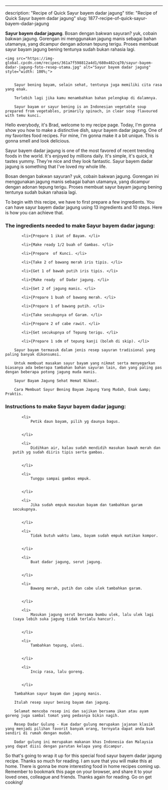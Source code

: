 ---
description: "Recipe of Quick Sayur bayem dadar jagung"
title: "Recipe of Quick Sayur bayem dadar jagung"
slug: 1877-recipe-of-quick-sayur-bayem-dadar-jagung

<p>
	<strong>Sayur bayem dadar jagung</strong>. 
	Bosan dengan bakwan sayuran? yuk, cobain bakwan jagung. Gorengan ini menggunakan jagung manis sebagai bahan utamanya, yang dicampur dengan adonan tepung terigu. Proses membuat sayur bayam jagung bening tentunya sudah bukan rahasia lagi.
</p>
<p>
	
	<img src="https://img-global.cpcdn.com/recipes/361a7f598812a4d1/680x482cq70/sayur-bayem-dadar-jagung-foto-resep-utama.jpg" alt="Sayur bayem dadar jagung" style="width: 100%;">
	
	
		Sayur bening bayam, selain sehat, tentunya juga memiliki cita rasa yang enak.
	
		Terlebih lagi jika kamu menambahkan bahan pelengkap di dalamnya.
	
		Sayur bayam or sayur bening is an Indonesian vegetable soup prepared from vegetables, primarily spinach, in clear soup flavoured with temu kunci.
	
</p>
<p>
	Hello everybody, it's Brad, welcome to my recipe page. Today, I'm gonna show you how to make a distinctive dish, sayur bayem dadar jagung. One of my favorites food recipes. For mine, I'm gonna make it a bit unique. This is gonna smell and look delicious.
</p>
	
<p>
	Sayur bayem dadar jagung is one of the most favored of recent trending foods in the world. It's enjoyed by millions daily. It's simple, it's quick, it tastes yummy. They're nice and they look fantastic. Sayur bayem dadar jagung is something that I've loved my whole life.
</p>
<p>
	Bosan dengan bakwan sayuran? yuk, cobain bakwan jagung. Gorengan ini menggunakan jagung manis sebagai bahan utamanya, yang dicampur dengan adonan tepung terigu. Proses membuat sayur bayam jagung bening tentunya sudah bukan rahasia lagi.
</p>

<p>
To begin with this recipe, we have to first prepare a few ingredients. You can have sayur bayem dadar jagung using 13 ingredients and 10 steps. Here is how you can achieve that.
</p>

<h3>The ingredients needed to make Sayur bayem dadar jagung:</h3>

<ol>
	
		<li>{Prepare 1 ikat of Bayam. </li>
	
		<li>{Make ready 1/2 buah of Gambas. </li>
	
		<li>{Prepare  of Kunci. </li>
	
		<li>{Take 2 of bawang merah iris tipis. </li>
	
		<li>{Get 1 of bawah putih iris tipis. </li>
	
		<li>{Make ready  of Dadar jagung. </li>
	
		<li>{Get 2 of jagung manis. </li>
	
		<li>{Prepare 1 buah of bawang merah. </li>
	
		<li>{Prepare 1 of bawang putih. </li>
	
		<li>{Take secukupnya of Garam. </li>
	
		<li>{Prepare 2 of cabe rawit. </li>
	
		<li>{Get secukupnya of Tepung terigu. </li>
	
		<li>{Prepare 1 sdm of tepung kanji (boleh di skip). </li>
	
</ol>
<p>
	
		Sayur bayam termasuk dalam jenis resep sayuran tradisional yang paling banyak dikonsumsi.
	
		Untuk membuat masakan sayur bayam yang nikmat serta menyegarkan biasanya ada beberapa tambahan bahan sayuran lain, dan yang paling pas dengan beberapa potong jagung muda manis.
	
		Sayur Bayam Jagung Sehat Hemat Nikmat.
	
		Cara Membuat Sayur Bening Bayam Jagung Yang Mudah, Enak &amp; Praktis.
	
</p>

<h3>Instructions to make Sayur bayem dadar jagung:</h3>

<ol>
	
		<li>
			Petik daun bayam, pilih yg daunya bagus.
			
			
		</li>
	
		<li>
			Didihkan air, kalau sudah mendidih masukan bawah merah dan putih yg sudah diiris tipis serta gambas.
			
			
		</li>
	
		<li>
			Tunggu sampai gambas empuk.
			
			
		</li>
	
		<li>
			Jika sudah empuk masukan bayam dan tambahkan garam secukupnya.
			
			
		</li>
	
		<li>
			Tidak butuh waktu lama, bayam sudah empuk matikan kompor.
			
			
		</li>
	
		<li>
			Buat dadar jagung, serut jagung.
			
			
		</li>
	
		<li>
			Bawang merah, putih dan cabe ulek tambahkan garam.
			
			
		</li>
	
		<li>
			Masukan jagung serut bersama bumbu ulek, lalu ulek lagi (saya lebih suka jagung tidak terlalu hancur).
			
			
		</li>
	
		<li>
			Tambahkan tepung, uleni.
			
			
		</li>
	
		<li>
			Incip rasa, lalu goreng.
			
			
		</li>
	
</ol>

<p>
	
		Tambahkan sayur bayam dan jagung manis.
	
		Itulah resep sayur bening bayam dan jagung.
	
		Selamat mencoba resep ini dan sajikan bersama ikan atau ayam goreng juga sambal tomat yang pedasnya bikin nagih.
	
		Resep Dadar Gulung - Kue dadar gulung merupakan jajanan klasik yang menjadi pilihan favorit banyak orang, ternyata dapat anda buat sendiri di rumah dengan mudah.
	
		Dadar gulung ini merupakan makanan khas Indonesia dan Malaysia yang dapat diisi dengan parutan kelapa yang dicampur.
	
</p>

<p>
	So that's going to wrap it up for this special food sayur bayem dadar jagung recipe. Thanks so much for reading. I am sure that you will make this at home. There is gonna be more interesting food in home recipes coming up. Remember to bookmark this page on your browser, and share it to your loved ones, colleague and friends. Thanks again for reading. Go on get cooking!
</p>

